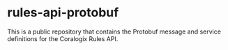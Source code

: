 # rules-api-protobuf

This is a public repository that contains the Protobuf message and service definitions for the Coralogix Rules API.
